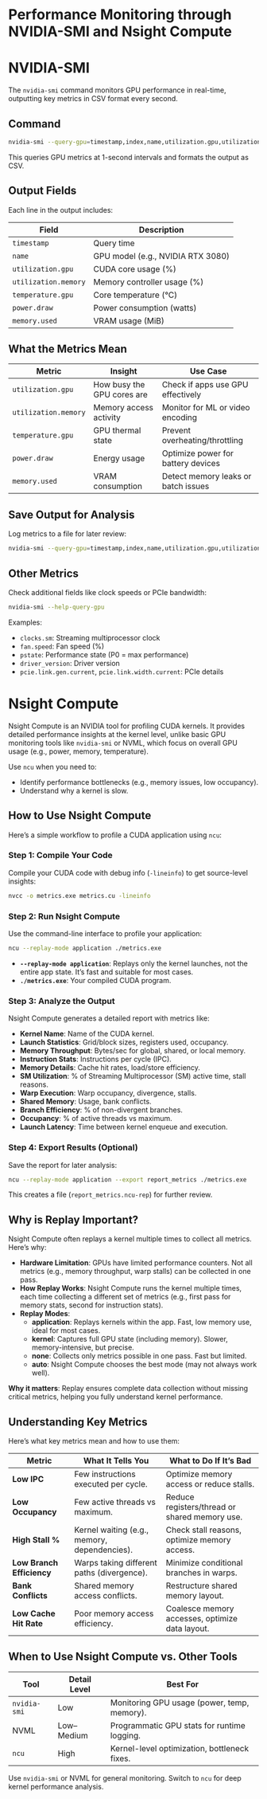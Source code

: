 # Performance Monitoring through NVIDIA-SMI and Nsight Compute

# NVIDIA-SMI
The `nvidia-smi` command monitors GPU performance in real-time, outputting key metrics in CSV format every second.

## Command
```bash
nvidia-smi --query-gpu=timestamp,index,name,utilization.gpu,utilization.memory,temperature.gpu,power.draw,memory.used --format=csv -l 1
```

This queries GPU metrics at 1-second intervals and formats the output as CSV.

## Output Fields
Each line in the output includes:

| Field                | Description                              |
|----------------------|------------------------------------------|
| `timestamp`          | Query time                               |
| `name`               | GPU model (e.g., NVIDIA RTX 3080)        |
| `utilization.gpu`    | CUDA core usage (%)                      |
| `utilization.memory` | Memory controller usage (%)              |
| `temperature.gpu`    | Core temperature (°C)                    |
| `power.draw`         | Power consumption (watts)                |
| `memory.used`        | VRAM usage (MiB)                         |

## What the Metrics Mean
| Metric               | Insight                                  | Use Case                              |
|----------------------|------------------------------------------|---------------------------------------|
| `utilization.gpu`    | How busy the GPU cores are               | Check if apps use GPU effectively     |
| `utilization.memory` | Memory access activity                   | Monitor for ML or video encoding      |
| `temperature.gpu`    | GPU thermal state                        | Prevent overheating/throttling        |
| `power.draw`         | Energy usage                             | Optimize power for battery devices    |
| `memory.used`        | VRAM consumption                         | Detect memory leaks or batch issues   |

## Save Output for Analysis
   Log metrics to a file for later review:
   ```bash
   nvidia-smi --query-gpu=timestamp,index,name,utilization.gpu,utilization.memory,temperature.gpu,power.draw,memory.used --format=csv -l 1 > gpu_log.csv
   ```

## Other Metrics
   Check additional fields like clock speeds or PCIe bandwidth:
   ```bash
   nvidia-smi --help-query-gpu
   ```
   Examples:
   - `clocks.sm`: Streaming multiprocessor clock
   - `fan.speed`: Fan speed (%)
   - `pstate`: Performance state (P0 = max performance)
   - `driver_version`: Driver version
   - `pcie.link.gen.current`, `pcie.link.width.current`: PCIe details

# Nsight Compute
Nsight Compute is an NVIDIA tool for profiling CUDA kernels. It provides detailed performance insights at the kernel level, unlike basic GPU monitoring tools like `nvidia-smi` or NVML, which focus on overall GPU usage (e.g., power, memory, temperature).

Use `ncu` when you need to:
- Identify performance bottlenecks (e.g., memory issues, low occupancy).
- Understand why a kernel is slow.

## How to Use Nsight Compute
Here’s a simple workflow to profile a CUDA application using `ncu`:

### Step 1: Compile Your Code
Compile your CUDA code with debug info (`-lineinfo`) to get source-level insights:
```bash
nvcc -o metrics.exe metrics.cu -lineinfo
```

### Step 2: Run Nsight Compute
Use the command-line interface to profile your application:
```bash
ncu --replay-mode application ./metrics.exe
```
- **`--replay-mode application`**: Replays only the kernel launches, not the entire app state. It’s fast and suitable for most cases.
- **`./metrics.exe`**: Your compiled CUDA program.

### Step 3: Analyze the Output
Nsight Compute generates a detailed report with metrics like:
- **Kernel Name**: Name of the CUDA kernel.
- **Launch Statistics**: Grid/block sizes, registers used, occupancy.
- **Memory Throughput**: Bytes/sec for global, shared, or local memory.
- **Instruction Stats**: Instructions per cycle (IPC).
- **Memory Details**: Cache hit rates, load/store efficiency.
- **SM Utilization**: % of Streaming Multiprocessor (SM) active time, stall reasons.
- **Warp Execution**: Warp occupancy, divergence, stalls.
- **Shared Memory**: Usage, bank conflicts.
- **Branch Efficiency**: % of non-divergent branches.
- **Occupancy**: % of active threads vs maximum.
- **Launch Latency**: Time between kernel enqueue and execution.

### Step 4: Export Results (Optional)
Save the report for later analysis:
```bash
ncu --replay-mode application --export report_metrics ./metrics.exe
```
This creates a file (`report_metrics.ncu-rep`) for further review.

## Why is Replay Important?
Nsight Compute often replays a kernel multiple times to collect all metrics. Here’s why:

- **Hardware Limitation**: GPUs have limited performance counters. Not all metrics (e.g., memory throughput, warp stalls) can be collected in one pass.
- **How Replay Works**: Nsight Compute runs the kernel multiple times, each time collecting a different set of metrics (e.g., first pass for memory stats, second for instruction stats).
- **Replay Modes**:
  - **application**: Replays kernels within the app. Fast, low memory use, ideal for most cases.
  - **kernel**: Captures full GPU state (including memory). Slower, memory-intensive, but precise.
  - **none**: Collects only metrics possible in one pass. Fast but limited.
  - **auto**: Nsight Compute chooses the best mode (may not always work well).

**Why it matters**: Replay ensures complete data collection without missing critical metrics, helping you fully understand kernel performance.

## Understanding Key Metrics
Here’s what key metrics mean and how to use them:

| **Metric**                | **What It Tells You**                              | **What to Do If It’s Bad**                     |
|---------------------------|--------------------------------------------------|-----------------------------------------------|
| **Low IPC**               | Few instructions executed per cycle.             | Optimize memory access or reduce stalls.       |
| **Low Occupancy**         | Few active threads vs maximum.                   | Reduce registers/thread or shared memory use. |
| **High Stall %**          | Kernel waiting (e.g., memory, dependencies).      | Check stall reasons, optimize memory access.   |
| **Low Branch Efficiency**  | Warps taking different paths (divergence).        | Minimize conditional branches in warps.        |
| **Bank Conflicts**        | Shared memory access conflicts.                  | Restructure shared memory layout.              |
| **Low Cache Hit Rate**    | Poor memory access efficiency.                   | Coalesce memory accesses, optimize data layout.|

## When to Use Nsight Compute vs. Other Tools
| **Tool**       | **Detail Level** | **Best For**                              |
|-----------------|------------------|------------------------------------------|
| `nvidia-smi`   | Low              | Monitoring GPU usage (power, temp, memory). |
| NVML           | Low–Medium       | Programmatic GPU stats for runtime logging. |
| `ncu`          | High             | Kernel-level optimization, bottleneck fixes. |

Use `nvidia-smi` or NVML for general monitoring. Switch to `ncu` for deep kernel performance analysis.
